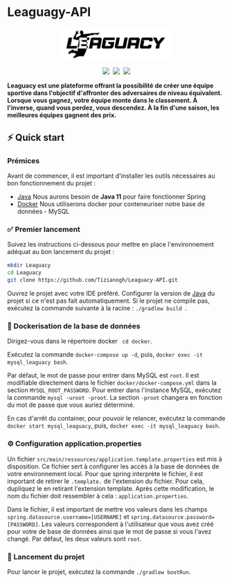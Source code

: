 # Leaguagy-API

<p align="center"><img width=50% src="./assets/leaguacy-logo.svg"></p>



<p align="center"><img src="https://img.shields.io/badge/Java-1.11-fdff00?style=for-the-badge&logo=Java">&nbsp;
<img src="https://img.shields.io/badge/Spring-2.6.4-fdff00?style=for-the-badge&logo=Spring">&nbsp;
<img src="https://img.shields.io/badge/MySQL-8-fdff00?style=for-the-badge&logo=Java"></p>

**Leaguacy est une plateforme offrant la possibilité de créer une équipe sportive dans l'objectif d'affronter des adversaires de niveau équivalent. Lorsque vous gagnez, votre équipe monte dans le classement. À l'inverse, quand vous perdez, vous descendez. À la fin d'une saison, les meilleures équipes gagnent des prix.**


## ⚡️ Quick start


### Prémices


Avant de commencer, il est important d'installer les outils nécessaires au bon fonctionnement du projet :
- [Java](https://www.oracle.com/fr/java/technologies/javase/jdk11-archive-downloads.html) Nous aurons besoin de **Java 11** pour faire fonctionner Spring
- [Docker](https://www.docker.com/) Nous utiliserons docker pour conteneuriser notre base de données - MySQL


### ✅ Premier lancement


Suivez les instructions ci-dessous pour mettre en place l'environnement adéquat au bon lancement du projet :

```sh
mkdir Leaguacy
cd Leaguacy
git clone https://github.com/Tizianogh/Leaguacy-API.git
```

Ouvrez le projet avec votre IDE préféré. Configurer la version de [Java](https://www.oracle.com/fr/java/technologies/javase/jdk11-archive-downloads.html) du projet si ce n'est pas fait automatiquement. Si le projet ne compile pas, exécutez la commande suivante à la racine : ``./gradlew build
``.


### 🐳 Dockerisation de la base de données


Dirigez-vous dans le répertoire docker ``` cd docker```.

Exécutez la commande ```docker-compose up -d```, puis, 
```docker exec -it mysql_leaguacy bash```.

Par défaut, le mot de passe pour entrer dans MySQL est ```root```. Il est modifiable directement dans le fichier ```docker/docker-compose.yml``` dans la section ``MYSQL_ROOT_PASSWORD``.
Pour entrer dans l'instance MySQL, exécutez la commande ```mysql -uroot -proot```. La section ``-proot`` changera en fonction du mot de passe que vous auriez déterminé.

En cas d'arrêt du container, pour pouvoir le relancer, exécutez la commande ``docker start mysql_leaguacy``, puis, ``docker exec -it mysql_leaguacy bash``.


### ⚙ Configuration application.properties️


Un fichier ```src/main/ressources/application.template.properties``` est mis à disposition. Ce fichier sert à configurer les accès à la base de données de votre environnement local.
Pour que spring interprète le fichier, il est important de retirer le  ``.template.`` de l'extension du fichier. Pour cela, dupliquez le en retirant l'extension template. Après cette modification, le nom du fichier doit ressembler à cela : ``application.properties``.

Dans le fichier, il est important de mettre vos valeurs dans les champs ``spring.datasource.username=[USERNAME]`` et ``spring.datasource.password=[PASSWORD]``. Les valeurs correspondent à l'utilisateur que vous avez créé pour votre de base de données ainsi que le mot de passe si vous l'avez changé. Par défaut, les deux valeurs sont ``root``.


### 🏁 Lancement du projet


Pour lancer le projet, exécutez la commande ```./gradlew bootRun```.
